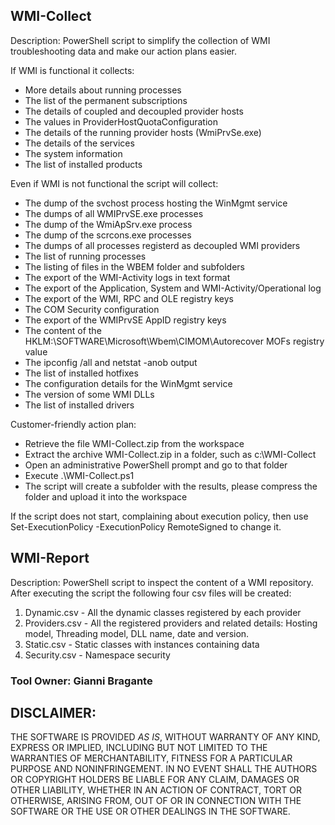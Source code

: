 ## WMI-Collect

Description: ​​​​​​​​​​​​​​​​​​​​​​​PowerShell script to simplify the collection of WMI troubleshooting data and make our action plans easier.

If WMI is functional it collects:
- More details about running processes
- The list of the permanent subscriptions​
- The details of coupled and decoupled provider hosts
- The values in ProviderHostQuotaConfiguration
- The details of the running provider hosts (WmiPrvSe.exe)
- The details of the services 
- The system information
- The list of installed products

Even if WMI is not functional the script will collect:

- The dump of the svchost process hosting the WinMgmt service
- The dumps of all WMIPrvSE.exe processes
- The dump of the WmiApSrv.exe process
- The dump of the scrcons.exe processes
- The dumps of all processes registerd as decoupled WMI providers
- The list of running processes
- The listing of files in the WBEM folder and subfolders
- The export of the WMI-Activity logs in text format
- The export of the Application, System and WMI-Activity/Operational log
- The export of the WMI, RPC and OLE registry keys
- The COM Security configuration
- The export of the WMIPrvSE AppID registry keys
- The content of the HKLM:\SOFTWARE\Microsoft\Wbem\CIMOM\Autorecover MOFs registry value
- The ipconfig /all and netstat -anob​ output
- The list of installed hotfixes
- The configuration details for the WinMgmt​ service
- The version of some WMI DLLs
- The list of installed drivers

Customer-friendly action plan:
- Retrieve the file WMI-Collect.zip from the workspace
- Extract the archive WMI-Collect.zip in a folder, such as c:\WMI-Collect
- Open an administrative PowerShell prompt and go to that folder 
- Execute .\WMI-Collect.ps1
- The script will create a subfolder with the results, please compress the folder and upload it into the workspace

If the script does not start, complaining about execution policy, then use Set-ExecutionPolicy -ExecutionPolicy RemoteSigned to change it.​


## WMI-Report

Description:
PowerShell script to inspect the content of a WMI repository.
After executing the script the following four csv files will be created:
1. Dynamic.csv - All the dynamic classes registered by each provider
2. Providers.csv - All the registered providers and related details: Hosting model, Threading model, DLL name, date and version.
3. Static.csv - Static classes with instances containing data
4. Security.csv - Namespace security


### Tool Owner: Gianni Bragante

## DISCLAIMER:
THE SOFTWARE IS PROVIDED *AS IS*, WITHOUT WARRANTY OF ANY KIND, EXPRESS OR IMPLIED, INCLUDING BUT NOT LIMITED TO THE WARRANTIES OF MERCHANTABILITY, FITNESS FOR A PARTICULAR PURPOSE AND NONINFRINGEMENT. 
IN NO EVENT SHALL THE AUTHORS OR COPYRIGHT HOLDERS BE LIABLE FOR ANY CLAIM, DAMAGES OR OTHER LIABILITY, WHETHER IN AN ACTION OF CONTRACT, TORT OR OTHERWISE, ARISING FROM, OUT OF OR IN CONNECTION WITH THE SOFTWARE OR THE USE OR OTHER DEALINGS IN THE SOFTWARE.


